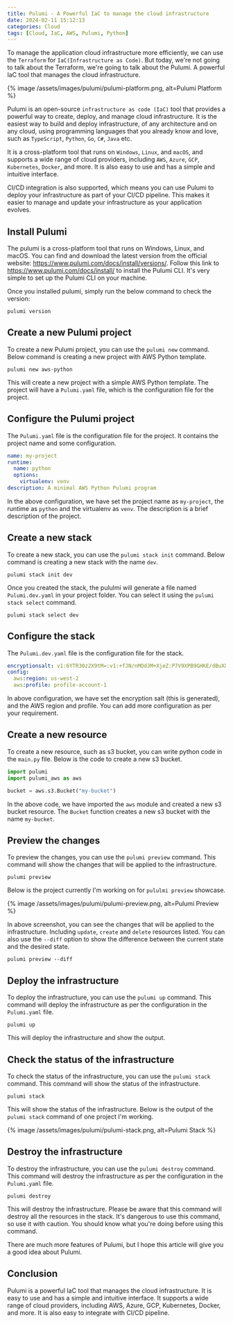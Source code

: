 ```yaml
---
title: Pulumi - A Powerful IaC to manage the cloud infrastructure
date: 2024-02-11 15:12:13
categories: Cloud
tags: [Cloud, IaC, AWS, Pulumi, Python]
---
```


To manage the application cloud infrastructure more efficiently, we can use the `Terraform` for `IaC(Infrastructure as Code)`. But today, we're not going to talk about the Terraform, we're going to talk about the Pulumi. A powerful IaC tool that manages the cloud infrastructure.

{% image /assets/images/pulumi/pulumi-platform.png, alt=Pulumi Platform %}

Pulumi is an open-source `infrastructure as code (IaC)` tool that provides a powerful way to create, deploy, and manage cloud infrastructure. It is the easiest way to build and deploy infrastructure, of any architecture and on any cloud, using programming languages that you already know and love, such as `TypeScript`, `Python`, `Go`, `C#`, `Java` etc.

It is a cross-platform tool that runs on `Windows`, `Linux`, and `macOS`, and supports a wide range of cloud providers, including `AWS`, `Azure`, `GCP`, `Kubernetes`, `Docker`, and more. It is also easy to use and has a simple and intuitive interface.

CI/CD integration is also supported, which means you can use Pulumi to deploy your infrastructure as part of your CI/CD pipeline. This makes it easier to manage and update your infrastructure as your application evolves.

## Install Pulumi
The pulumi  is a cross-platform tool that runs on Windows, Linux, and macOS. You can find and download the latest version from the official website: https://www.pulumi.com/docs/install/versions/. Follow this link to https://www.pulumi.com/docs/install/ to install the Pulumi CLI. It's very simple to set up the Pulumi CLI on your machine.

Once you installed pulumi, simply run the below command to check the version:

``` shell
pulumi version
```

## Create a new Pulumi project 

To create a new Pulumi project, you can use the `pulumi new` command. Below command is creating a new project with AWS Python template.

``` shell
pulumi new aws-python
```

This will create a new project with a simple AWS Python template. The project will have a `Pulumi.yaml` file, which is the configuration file for the project.

## Configure the Pulumi project

The `Pulumi.yaml` file is the configuration file for the project. It contains the project name and some configuration.

```yaml
name: my-project
runtime:
  name: python
  options:
    virtualenv: venv
description: A minimal AWS Python Pulumi program
```

In the above configuration, we have set the project name as `my-project`, the runtime as `python` and the virtualenv as `venv`. The description is a brief description of the project.

## Create a new stack

To create a new stack, you can use the `pulumi stack init` command. Below command is creating a new stack with the name `dev`.

``` shell
pulumi stack init dev
```

Once you created the stack, the pululmi will generate a file named `Pulumi.dev.yaml` in your project folder. You can select it using the `pulumi stack select` command.

``` shell
pulumi stack select dev
```

## Configure the stack

The `Pulumi.dev.yaml` file is the configuration file for the stack.

```yaml
encryptionsalt: v1:6YTR30z2X9tM=:v1:+fJN/nMOdJM+XjeZ:P7V9XPB9GHKE/dBuXX1uOCNGwgQztre==
config: 
  aws:region: us-west-2
  aws:profile: profile-account-1
```

In above configuration, we have set the encryption salt (this is generated), and the AWS region and profile. You can add more configuration as per your requirement.

## Create a new resource

To create a new resource, such as s3 bucket, you can write python code in the `main.py` file. Below is the code to create a new s3 bucket.

``` python
import pulumi
import pulumi_aws as aws

bucket = aws.s3.Bucket("my-bucket")
```

In the above code, we have imported the `aws` module and created a new s3 bucket resource. The `Bucket` function creates a new s3 bucket with the name `my-bucket`.

## Preview the changes

To preview the changes, you can use the `pulumi preview` command. This command will show the changes that will be applied to the infrastructure.

``` shell
pulumi preview
```

Below is the project currently I'm working on for `pululmi preview` showcase.

{% image /assets/images/pulumi/pulumi-preview.png, alt=Pulumi Preview %}

In above screenshot, you can see the changes that will be applied to the infrastructure. Including `update`, `create` and `delete` resources listed. You can also use the `--diff` option to show the difference between the current state and the desired state.

``` shell
pulumi preview --diff
```

## Deploy the infrastructure

To deploy the infrastructure, you can use the `pulumi up` command. This command will deploy the infrastructure as per the configuration in the `Pulumi.yaml` file.

``` shell
pulumi up
```

This will deploy the infrastructure and show the output.

## Check the status of the infrastructure

To check the status of the infrastructure, you can use the `pulumi stack` command. This command will show the status of the infrastructure.

``` shell
pulumi stack
``` 

This will show the status of the infrastructure. Below is the output of the `pulumi stack` command of one project I'm working.

{% image /assets/images/pulumi/pulumi-stack.png, alt=Pulumi Stack %}

## Destroy the infrastructure

To destroy the infrastructure, you can use the `pulumi destroy` command. This command will destroy the infrastructure as per the configuration in the `Pulumi.yaml` file.

``` shell
pulumi destroy
```

This will destroy the infrastructure. Please be aware that this command will destroy all the resources in the stack. It's dangerous to use this command, so use it with caution. You should know what you're doing before using this command.

There are much more features of Pulumi, but I hope this article will give you a good idea about Pulumi.

## Conclusion   
Pulumi is a powerful IaC tool that manages the cloud infrastructure. It is easy to use and has a simple and intuitive interface. It supports a wide range of cloud providers, including AWS, Azure, GCP, Kubernetes, Docker, and more. It is also easy to integrate with CI/CD pipeline.
